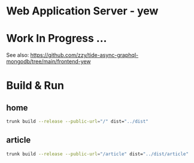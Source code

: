 # Web Application Server - yew

# Work In Progress ...

See also: https://github.com/zzy/tide-async-graphql-mongodb/tree/main/frontend-yew

# Build & Run

## home

``` bash
trunk build --release --public-url="/" dist="../dist"
```

## article

``` bash
trunk build --release --public-url="/article" dist="../dist/article"
```

